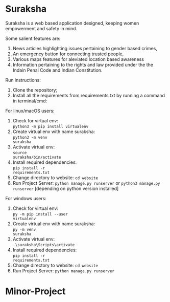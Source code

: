 # Suraksha
Suraksha is a web based application designed, keeping women empowerment and safety in mind. 

Some salient features are:
1. News articles highlighting issues pertaining to gender based crimes, 
2. An emergency button for connecting trusted people, 
3. Various maps features for aleviated location based awareness 
4. Information pertaining to the rights and law provided under the the Indain Penal Code and Indian Constitution.

Run instructions:
1. Clone the repository;
2. Install all the requirements from requirements.txt by running a command in terminal/cmd: 


For linux/macOS users: <br>
1. Check for virtual env: <br>
<code>python3 -m pip install virtualenv </code>
2. Create virtual env with name suraksha: <br>
<code>python3 -m venv suraksha</code>
3. Activate virtual env: <br>
<code>source suraksha/bin/activate</code>
4. Install required dependencies: <br>
<code>pip install -r requirements.txt</code>
5. Change directory to website:
<code>cd website</code>
6. Run Project Server:
<code>python manage.py runserver</code> or <code>python3 manage.py runserver</code> [depending on python version installed]

For windows users:<br>
1. Check for virtual env: <br>
<code>py -m pip install --user virtualenv</code>
2. Create virtual env with name suraksha: <br>
<code>py -m venv suraksha</code>
3. Activate virtual env: <br>
<code>.\suraksha\Scripts\activate</code>
4. Install required dependencies:  <br>
<code>pip install -r requirements.txt</code>
5. Change directory to website:
<code>cd website</code>
6. Run Project Server:
<code>python manage.py runserver</code>
# Minor-Project
